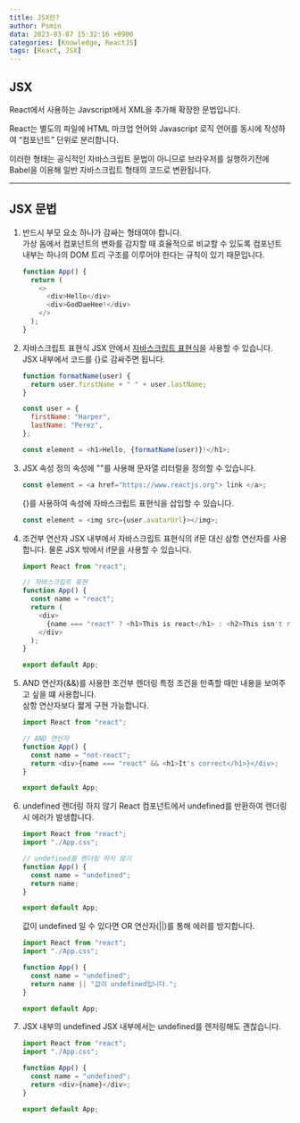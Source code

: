 ```yaml
---
title: JSX란?
author: Psmin
data: 2023-03-07 15:32:16 +0900
categories: [Knowledge, ReactJS]
tags: [React, JSX]
---
```


## JSX

React에서 사용하는 Javscript에서 XML을 추가해 확장한 문법입니다.

React는 별도의 파일에 HTML 마크업 언어와 Javascript 로직 언어를 동시에 작성하여 “컴포넌트” 단위로 분리합니다.

이러한 형태는 공식적인 자바스크립트 문법이 아니므로 브라우저를 실행하기전에 Babel을 이용해 일반 자바스크립트 형태의 코드로 변환됩니다.

---

## JSX 문법

1. 반드시 부모 요소 하나가 감싸는 형태여야 합니다.  
   가상 돔에서 컴포넌트의 변화를 감지할 때 효율적으로 비교할 수 있도록 컴포넌트 내부는 하나의 DOM 트리 구조를 이루어야 한다는 규칙이 있기 때문입니다.

   ```js
   function App() {
     return (
       <>
         <div>Hello</div>
         <div>GodDaeHee!</div>
       </>
     );
   }
   ```

2. 자바스크립트 표현식
   JSX 안에서 [자바스크립트 표현식](<https://developer.mozilla.org/ko/docs/Web/JavaScript/Guide/Expressions_and_Operators#%ED%91%9C%ED%98%84(%EC%8B%9D)>)을 사용할 수 있습니다.  
   JSX 내부에서 코드를 {}로 감싸주면 됩니다.

   ```js
   function formatName(user) {
     return user.firstName + " " + user.lastName;
   }

   const user = {
     firstName: "Harper",
     lastName: "Perez",
   };

   const element = <h1>Hello, {formatName(user)}!</h1>;
   ```

3. JSX 속성 정의
   속성에 ""를 사용해 문자열 리터럴을 정의할 수 있습니다.

   ```js
   const element = <a href="https://www.reactjs.org"> link </a>;
   ```

   {}를 사용하여 속성에 자바스크립트 표현식을 삽입할 수 있습니다.

   ```js
   const element = <img src={user.avatarUrl}></img>;
   ```

4. 조건부 연산자
   JSX 내부에서 자바스크립트 표현식의 if문 대신 삼항 연산자를 사용합니다. 물론 JSX 밖에서 if문을 사용할 수 있습니다.

   ```js
   import React from "react";

   // 자바스크립트 표현
   function App() {
     const name = "react";
     return (
       <div>
         {name === "react" ? <h1>This is react</h1> : <h2>This isn't react</h2>}
       </div>
     );
   }

   export default App;
   ```

5. AND 연산자(&&)를 사용한 조건부 렌더링
   특정 조건을 만족할 때만 내용을 보여주고 싶을 떄 사용합니다.  
   삼항 연산자보다 짧게 구현 가능합니다.

   ```js
   import React from "react";

   // AND 연산자
   function App() {
     const name = "not-react";
     return <div>{name === "react" && <h1>It's correct</h1>}</div>;
   }

   export default App;
   ```

6. undefined 렌더링 하지 않기
   React 컴포넌트에서 undefined를 반환하여 렌더링시 에러가 발생합니다.

   ```js
   import React from "react";
   import "./App.css";

   // undefined를 렌더링 하지 않기
   function App() {
     const name = "undefined";
     return name;
   }

   export default App;
   ```

   값이 undefined 일 수 있다면 OR 연산자(||)를 통해 에러를 방지합니다.

   ```js
   import React from "react";
   import "./App.css";

   function App() {
     const name = "undefined";
     return name || "값이 undefined입니다.";
   }

   export default App;
   ```

7. JSX 내부의 undefined
   JSX 내부에서는 undefined를 렌저링해도 괜찮습니다.

   ```js
   import React from "react";
   import "./App.css";

   function App() {
     const name = "undefined";
     return <div>{name}</div>;
   }

   export default App;
   ```
